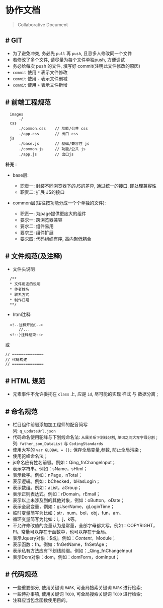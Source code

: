 
# 协作文档

> Collaborative Document


## \# GIT

- 为了避免冲突, 务必先 `pull` 再 `push`, 且忌多人修改同一个文件
- 若修改了多个文件, 请尽量为每个文件单独push, 方便调试
- 务必给每次 push 的文件, 填写好 commit(注明此文件修改的原因)
- `commit` 使用 `*` 表示文件修改
- `commit` 使用 `-` 表示文件删减
- `commit` 使用 `+` 表示文件新增


## \# 前端工程规范

```
  images
      ./
  css
      ./common.css    // 功能/公共 css
      ./app.css       // 出口 css
  js  
      ./base.js       // 基础/兼容性 js
      ./common.js     // 功能/公共 js
      ./app.js        // 出口js
```

**补充** :

- base层:
  - 职责一: 封装不同浏览器下的JS的差异, 通过统一的接口. 即处理兼容性
  - 职责二: 扩展 JS的接口

- common层(往往按功能分成一个个单独的文件):
  - 职责一: 为page提供更庞大的组件
  - 要求一: 跨浏览器兼容
  - 要求二: 组件易用
  - 要求三: 组件扩展
  - 要求四: 代码组织有序, 高内聚低耦合

## \# 文件规范(及注释)

- 文件头说明
```
  /**
  * 文件用途的说明
  * 作者姓名
  * 联系方式
  * 制作日期
  **/
```

- html注释
```
  <!--注释开始{-->
      //...
  <!--}注释结束-->
```
或
```
// ==============
// 代码构建
// ==============
```

## \# HTML 规范

- 元素事件不允许委托在 `class` 上, 应是 `id`,  尽可能的实现 样式 与 数据分离 ;


## \# 命名规范

- 栏目组件前缀添加加工程师的配音简写  
  列: `q_updateUrl.json` 
- 代码命名使用驼峰与下划线命名法: `从属关系下划线分割`, `单词之间大写字母分割` ; 
  列: `father_son_DataList` 与 `CodingStandards`
- 使用大写的 `var GLOBAL = {};` 保存全局变量,参数, 防止全局污染 ;
- 使用驼峰命名法；
- js命名应有姓名前缀。例如：Qing_fnChangeInput；
- 表示字符串。例如：sName，sHtml；
- 表示数字。例如：nPage，nTotal；
- 表示逻辑。例如：bChecked，bHasLogin；
- 表示数组。例如：aList，aGroup；
- 表示正则表达式。例如：rDomain，rEmail；
- 表示以上未涉及到的其他对象，例如：oButton，oDate；
- 表示全局变量，例如：gUserName，gLoginTime；
- 临时变量简写为比如：str，num，bol，obj，fun，arr。
- 循环变量简写为比如：i，j，k等。
- 不允许修改值的变量认为是常量，全部字母都大写。例如：COPYRIGHT，PI。常量可以存在于函数中，也可以存在于全局。
- 表示Jquery对象：\$或j。例如：$Content，$Module；
- 表示函数：fn。例如：fnGetName，fnSetAge；
- 表示私有方法应有下划线前缀。例如：_Qing_fnChangeInput
- 表示Dom对象：dom，例如：domForm，domInput；


## \# 代码规范

- 一些重要部分, 使用关键词 `MARK`, 可全局搜索关键词 `MARK` 进行检索;
- 一些待办事项, 使用关键词 `TODO`, 可全局搜索关键词 `TODO` 进行检索;
- 注释应当包含函数使用目的。
